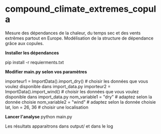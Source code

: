 # compound_climate_extremes_copula

Mesure des dépendances de la chaleur, du temps sec et des vents extrêmes partout en Europe.
Modélisation de la structure de dépendance grâce aux copules.

**Installer les dépendances**

pip install -r requierments.txt

**Modifier main.py selon vos paramètres**

importeur1 = ImportData().import_dry() # choisir les données que vous voulez disponible dans import_data.py
importeur2 = ImportData().import_wind() # choisir les données que vous voulez disponible dans import_data.py
nom_variable1 = "dry" # adaptez selon la donnée choisie
nom_variable2 = "wind" # adaptez selon la donnée choisie
lat, lon = 26, 36  # choisir une localisation

**Lancer l'analyse**
python main.py

Les résultats apparaitrons dans output/ et dans le log